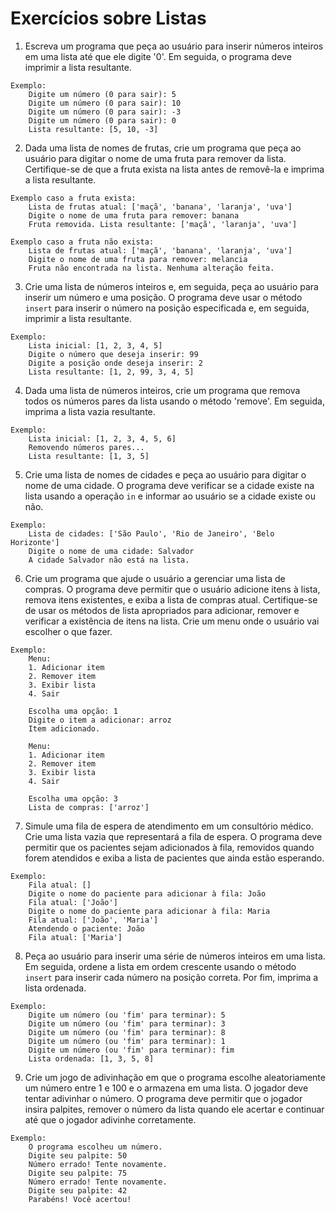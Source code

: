 # Exercícios sobre Listas   
1. Escreva um programa que peça ao usuário para inserir números inteiros em uma lista até que ele digite '0'. Em seguida, o programa deve imprimir a lista resultante.
```
Exemplo:
    Digite um número (0 para sair): 5
    Digite um número (0 para sair): 10
    Digite um número (0 para sair): -3
    Digite um número (0 para sair): 0
    Lista resultante: [5, 10, -3]
```

2. Dada uma lista de nomes de frutas, crie um programa que peça ao usuário para digitar o nome de uma fruta para remover da lista. Certifique-se de que a fruta exista na lista antes de removê-la e imprima a lista resultante.
```
Exemplo caso a fruta exista:
    Lista de frutas atual: ['maçã', 'banana', 'laranja', 'uva']
    Digite o nome de uma fruta para remover: banana
    Fruta removida. Lista resultante: ['maçã', 'laranja', 'uva']

Exemplo caso a fruta não exista:
    Lista de frutas atual: ['maçã', 'banana', 'laranja', 'uva']
    Digite o nome de uma fruta para remover: melancia
    Fruta não encontrada na lista. Nenhuma alteração feita.
```

3. Crie uma lista de números inteiros e, em seguida, peça ao usuário para inserir um número e uma posição. O programa deve usar o método `insert` para inserir o número na posição especificada e, em seguida, imprimir a lista resultante.
```
Exemplo:
    Lista inicial: [1, 2, 3, 4, 5]
    Digite o número que deseja inserir: 99
    Digite a posição onde deseja inserir: 2
    Lista resultante: [1, 2, 99, 3, 4, 5]
```

4. Dada uma lista de números inteiros, crie um programa que remova todos os números pares da lista usando o método 'remove'. Em seguida, imprima a lista vazia resultante.
```
Exemplo:
    Lista inicial: [1, 2, 3, 4, 5, 6]
    Removendo números pares...
    Lista resultante: [1, 3, 5]
```

5. Crie uma lista de nomes de cidades e peça ao usuário para digitar o nome de uma cidade. O programa deve verificar se a cidade existe na lista usando a operação `in` e informar ao usuário se a cidade existe ou não.
```
Exemplo:
    Lista de cidades: ['São Paulo', 'Rio de Janeiro', 'Belo Horizonte']
    Digite o nome de uma cidade: Salvador
    A cidade Salvador não está na lista.
```

6. Crie um programa que ajude o usuário a gerenciar uma lista de compras. O programa deve permitir que o usuário adicione itens à lista, remova itens existentes, e exiba a lista de compras atual. Certifique-se de usar os métodos de lista apropriados para adicionar, remover e verificar a existência de itens na lista. Crie um menu onde o usuário vai escolher o que fazer.
```
Exemplo:
    Menu:
    1. Adicionar item
    2. Remover item
    3. Exibir lista
    4. Sair

    Escolha uma opção: 1
    Digite o item a adicionar: arroz
    Item adicionado.

    Menu:
    1. Adicionar item
    2. Remover item
    3. Exibir lista
    4. Sair

    Escolha uma opção: 3
    Lista de compras: ['arroz']
```

7. Simule uma fila de espera de atendimento em um consultório médico. Crie uma lista vazia que representará a fila de espera. O programa deve permitir que os pacientes sejam adicionados à fila, removidos quando forem atendidos e exiba a lista de pacientes que ainda estão esperando.
```
Exemplo:
    Fila atual: []
    Digite o nome do paciente para adicionar à fila: João
    Fila atual: ['João']
    Digite o nome do paciente para adicionar à fila: Maria
    Fila atual: ['João', 'Maria']
    Atendendo o paciente: João
    Fila atual: ['Maria']
```

8. Peça ao usuário para inserir uma série de números inteiros em uma lista. Em seguida, ordene a lista em ordem crescente usando o método `insert` para inserir cada número na posição correta. Por fim, imprima a lista ordenada.
```
Exemplo:
    Digite um número (ou 'fim' para terminar): 5
    Digite um número (ou 'fim' para terminar): 3
    Digite um número (ou 'fim' para terminar): 8
    Digite um número (ou 'fim' para terminar): 1
    Digite um número (ou 'fim' para terminar): fim
    Lista ordenada: [1, 3, 5, 8]
```

9. Crie um jogo de adivinhação em que o programa escolhe aleatoriamente um número entre 1 e 100 e o armazena em uma lista. O jogador deve tentar adivinhar o número. O programa deve permitir que o jogador insira palpites, remover o número da lista quando ele acertar e continuar até que o jogador adivinhe corretamente.
```
Exemplo:
    O programa escolheu um número.
    Digite seu palpite: 50
    Número errado! Tente novamente.
    Digite seu palpite: 75
    Número errado! Tente novamente.
    Digite seu palpite: 42
    Parabéns! Você acertou!
```